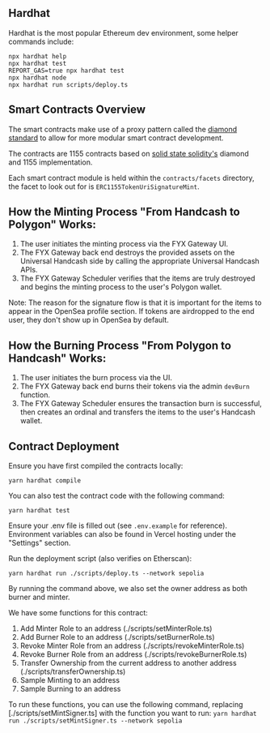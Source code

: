 ## Hardhat 

Hardhat is the most popular Ethereum dev environment, some helper commands include:

```shell
npx hardhat help
npx hardhat test
REPORT_GAS=true npx hardhat test
npx hardhat node
npx hardhat run scripts/deploy.ts
```

## Smart Contracts Overview

The smart contracts make use of a proxy pattern called the [diamond standard](https://eips.ethereum.org/EIPS/eip-2535) to allow for more modular smart contract development.

The contracts are 1155 contracts based on [solid state solidity's](https://github.com/solidstate-network/solidstate-solidity) diamond and 1155 implementation.

Each smart contract module is held within the `contracts/facets` directory, the facet to look out for is `ERC1155TokenUriSignatureMint`.

## How the Minting Process "From Handcash to Polygon" Works:

1. The user initiates the minting process via the FYX Gateway UI.
2. The FYX Gateway back end destroys the provided assets on the Universal Handcash side by calling the appropriate Universal Handcash APIs.
3. The FYX Gateway Scheduler verifies that the items are truly destroyed and begins the minting process to the user's Polygon wallet.

Note: The reason for the signature flow is that it is important for the items to appear in the OpenSea profile section. If tokens are airdropped to the end user, they don't show up in OpenSea by default.

## How the Burning Process "From Polygon to Handcash" Works:

1. The user initiates the burn process via the UI.
2. The FYX Gateway back end burns their tokens via the admin `devBurn` function.
3. The FYX Gateway Scheduler ensures the transaction burn is successful, then creates an ordinal and transfers the items to the user's Handcash wallet.

## Contract Deployment

Ensure you have first compiled the contracts locally:

`yarn hardhat compile`

You can also test the contract code with the following command:

`yarn hardhat test`

Ensure your .env file is filled out (see `.env.example` for reference). Environment variables can also be found in Vercel hosting under the "Settings" section.

Run the deployment script (also verifies on Etherscan):

`yarn hardhat run ./scripts/deploy.ts --network sepolia`

By running the command above, we also set the owner address as both burner and minter.

We have some functions for this contract:

1. Add Minter Role to an address (./scripts/setMinterRole.ts)
2. Add Burner Role to an address (./scripts/setBurnerRole.ts)
3. Revoke Minter Role from an address (./scripts/revokeMinterRole.ts)
4. Revoke Burner Role from an address (./scripts/revokeBurnerRole.ts)
5. Transfer Ownership from the current address to another address (./scripts/transferOwnership.ts)
6. Sample Minting to an address
7. Sample Burning to an address

To run these functions, you can use the following command, replacing [./scripts/setMintSigner.ts] with the function you want to run:
`yarn hardhat run ./scripts/setMintSigner.ts --network sepolia`

